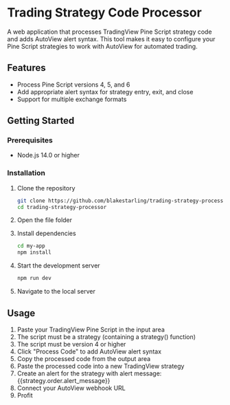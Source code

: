 # Trading Strategy Code Processor

A web application that processes TradingView Pine Script strategy code and adds AutoView alert syntax. This tool makes it easy to configure your Pine Script strategies to work with AutoView for automated trading.

## Features

- Process Pine Script versions 4, 5, and 6
- Add appropriate alert syntax for strategy entry, exit, and close
- Support for multiple exchange formats

## Getting Started

### Prerequisites

- Node.js 14.0 or higher

### Installation

1. Clone the repository
   ```bash
   git clone https://github.com/blakestarling/trading-strategy-processor.git
   cd trading-strategy-processor
   ```

2. Open the file folder

3. Install dependencies
   ```bash
   cd my-app
   npm install
   ```

4. Start the development server
   ```bash
   npm run dev
   ```

5. Navigate to the local server

## Usage

1. Paste your TradingView Pine Script in the input area
2. The script must be a strategy (containing a strategy() function)
3. The script must be version 4 or higher
4. Click "Process Code" to add AutoView alert syntax
5. Copy the processed code from the output area
6. Paste the processed code into a new TradingView strategy
7. Create an alert for the strategy with alert message: {{strategy.order.alert_message}}
8. Connect your AutoView webhook URL
9. Profit

